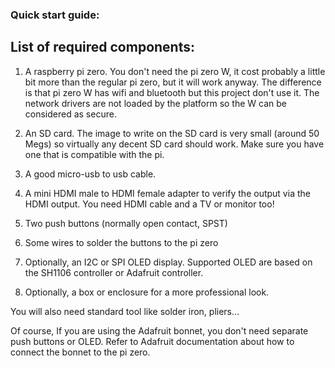 ### Quick start guide:
## List of required components:

1. A raspberry pi zero. You don't need the pi zero W, it cost probably a little bit more than the regular pi zero, but it will work anyway. The difference is that pi zero W has wifi and bluetooth but this project don't use it. The network drivers are not loaded by the platform so the W can be considered as secure.
2. An SD card. The image to write on the SD card is very small (around 50 Megs) so virtually any decent SD card should work. Make sure you have one that is compatible with the pi.
3. A good micro-usb to usb cable.
4. A mini HDMI male to HDMI female adapter to verify the output via the HDMI output. You need HDMI cable and a TV or monitor too!
5. Two push buttons (normally open contact, SPST)
6. Some wires to solder the buttons to the pi zero

7. Optionally, an I2C or SPI OLED display. Supported OLED are based on the SH1106 controller or Adafruit controller.
8. Optionally, a box or enclosure for a more professional look.

You will also need standard tool like solder iron, pliers...

Of course, If you are using the Adafruit bonnet, you don't need separate push buttons or OLED. Refer to Adafruit documentation about how to connect the bonnet to the pi zero.
